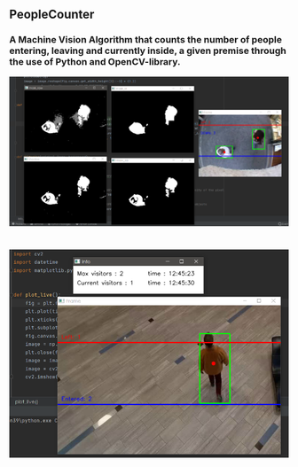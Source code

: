 ## PeopleCounter
### A Machine Vision Algorithm that counts the number of people entering, leaving and currently inside, a given premise through the use of Python and OpenCV-library.




![code_output](./images/screenshot_process.PNG)
# 
![code_output](./images/screenshot.PNG)
